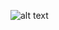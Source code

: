 ![alt text](https://cdn.discordapp.com/attachments/587016692081885230/647871964886859804/unknown.png)

